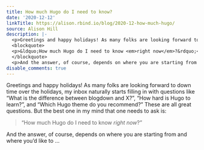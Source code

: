 ```yaml
---
title: How much Hugo do I need to know?
date: '2020-12-12'
linkTitle: https://alison.rbind.io/blog/2020-12-how-much-hugo/
source: Alison Hill
description: |-
  <p>Greetings and happy holidays! As many folks are looking forward to down time over the holidays, my inbox naturally starts filling in with questions like &ldquo;What is the difference between blogdown and X?&rdquo;, &ldquo;How hard is Hugo to learn?&rdquo;, and &ldquo;Which Hugo theme do you recommend?&rdquo; These are all great questions. But the best one in my mind that one needs to ask is:</p>
  <blockquote>
  <p>&ldquo;How much Hugo do I need to know <em>right now</em>?&rdquo;</p>
  </blockquote>
  <p>And the answer, of course, depends on where you are starting from and where you&rsquo;d like to ...
disable_comments: true
---
```

<p>Greetings and happy holidays! As many folks are looking forward to down time over the holidays, my inbox naturally starts filling in with questions like &ldquo;What is the difference between blogdown and X?&rdquo;, &ldquo;How hard is Hugo to learn?&rdquo;, and &ldquo;Which Hugo theme do you recommend?&rdquo; These are all great questions. But the best one in my mind that one needs to ask is:</p>
<blockquote>
<p>&ldquo;How much Hugo do I need to know <em>right now</em>?&rdquo;</p>
</blockquote>
<p>And the answer, of course, depends on where you are starting from and where you&rsquo;d like to ...